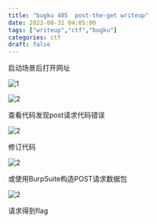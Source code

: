 ```yaml
---
title: "bugku 405  post-the-get writeup"
date: 2023-08-31 04:05:00  
tags: ["writeup","ctf","bugku"]
categories: ctf
draft: false
---
```


启动场景后打开网址

![1](./../../bugku/405/1.webp)

![2](./../../bugku/405/2.webp)

查看代码发现post请求代码错误

![2](./../../bugku/405/3.webp)

修订代码

![2](./../../bugku/405/4.webp)

或使用BurpSuite构造POST请求数据包

![2](./../../bugku/405/5.webp)

请求得到flag